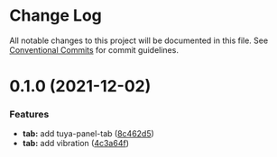 # Change Log

All notable changes to this project will be documented in this file.
See [Conventional Commits](https://conventionalcommits.org) for commit guidelines.

# 0.1.0 (2021-12-02)


### Features

* **tab:** add tuya-panel-tab ([8c462d5](https://github.com/tuya/tuya-panel-kit/commit/8c462d5d832e16d107dfd611a37e4830236a679c))
* **tab:** add vibration ([4c3a64f](https://github.com/tuya/tuya-panel-kit/commit/4c3a64ffeb956f6c3e9a21335e70b7ed8bb305ae))
